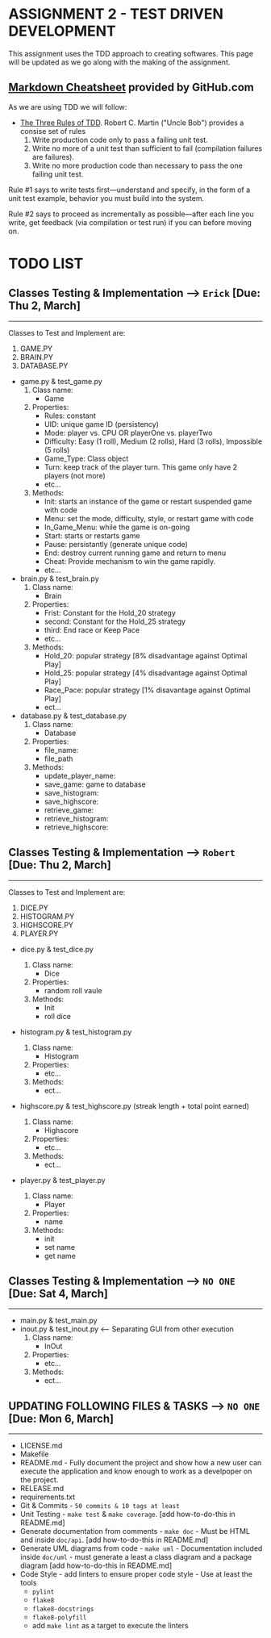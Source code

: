 

# ASSIGNMENT 2 - TEST DRIVEN DEVELOPMENT
This assignment uses the TDD approach to creating softwares. This page will be updated as we go along with the making of the assignment.

## [Markdown Cheatsheet](https://github.com/adam-p/markdown-here/wiki/Markdown-Cheatsheet) provided by GitHub.com


As we are using TDD we will follow:
- [The Three Rules of TDD](https://www.oreilly.com/library/view/modern-c-programming/9781941222423/f_0055.html). Robert C. Martin ("Uncle Bob") provides a consise set of rules
  1. Write production code only to pass a failing unit test.
  2. Write no more of a unit test than sufficient to fail (compilation failures are failures).
  3. Write no more production code than necessary to pass the one failing unit test.

Rule #1 says to write tests first—understand and specify, in the form of a unit test example, behavior you must build into the system.

Rule #2 says to proceed as incrementally as possible—after each line you write, get feedback (via compilation or test run) if you can before moving on.


# TODO LIST

## Classes Testing & Implementation --> `Erick` [Due: Thu 2, March]
----------------------------------------------------------
Classes to Test and Implement are:
1. GAME.PY
2. BRAIN.PY
3. DATABASE.PY

  - game.py & test_game.py
    1. Class name: 
        - Game
    2. Properties:
        - Rules: constant
        - UID: unique game ID (persistency)
        - Mode: player vs. CPU OR playerOne vs. playerTwo
        - Difficulty: Easy (1 roll), Medium (2 rolls), Hard (3 rolls), Impossible (5 rolls)
        - Game_Type: Class object
        - Turn: keep track of the player turn. This game only have 2 players (not more)
        - etc...
    3. Methods:
        - Init: starts an instance of the game or restart suspended game with code
        - Menu: set the mode, difficulty, style, or restart game with code
        - In_Game_Menu: while the game is on-going
        - Start: starts or restarts game
        - Pause: persistantly (generate unique code)
        - End: destroy current running game and return to menu
        - Cheat: Provide mechanism to win the game rapidly.
        - etc...
  - brain.py & test_brain.py
    1. Class name:
        - Brain
    2. Properties:
        - Frist: Constant for the Hold_20 strategy
        - second: Constant for the Hold_25 strategy
        - third: End race or Keep Pace
        - etc...
    3. Methods:
        - Hold_20: popular strategy [8% disadvantage against Optimal Play]
        - Hold_25: popular strategy [4% disadvantage against Optimal Play]
        - Race_Pace: popular strategy [1% disavantage against Optimal Play]
        - ect...
  - database.py & test_database.py
    1. Class name:
        - Database
    2. Properties:
        - file_name:
        - file_path 
    3. Methods:
        - update_player_name:
        - save_game: game to database
        - save_histogram:
        - save_highscore:
        - retrieve_game:
        - retrieve_histogram:
        - retrieve_highscore:



## Classes Testing & Implementation --> `Robert` [Due: Thu 2, March]
----------------------------------------------------------
Classes to Test and Implement are:
1. DICE.PY
2. HISTOGRAM.PY
3. HIGHSCORE.PY
4. PLAYER.PY

  - dice.py & test_dice.py
    1. Class name:
        - Dice
    2. Properties:
        - random roll vaule
    3. Methods:
        - Init
        - roll dice

  - histogram.py & test_histogram.py
    1. Class name:
        - Histogram
    2. Properties:
        - etc...
    3. Methods:
        - ect...

  - highscore.py & test_highscore.py (streak length + total point earned)
    1. Class name:
        - Highscore
    2. Properties:
        - etc...
    3. Methods:
        - ect...

  - player.py & test_player.py
    1. Class name:
        - Player
    2. Properties:
        - name 
    3. Methods:
        - init
        - set name
        - get name

## Classes Testing & Implementation --> `NO ONE` [Due: Sat 4, March]
----------------------------------------------------------
  - main.py & test_main.py
  - inout.py & test_inout.py <-- Separating GUI from other execution
    1. Class name:
        - InOut
    2. Properties:
        - etc...
    3. Methods:
        - ect...


## UPDATING FOLLOWING FILES & TASKS --> `NO ONE` [Due: Mon 6, March]
----------------------------------------------------------
  - LICENSE.md
  - Makefile
  - README.md - Fully document the project and show how a new user can execute the application and know enough to work as a develpoper on the project.
  - RELEASE.md
  - requirements.txt
  - Git & Commits - `50 commits & 10 tags at least`
  - Unit Testing - `make test` & `make coverage`. [add how-to-do-this in README.md]
  - Generate documentation from comments - `make doc` - Must be HTML and inside `doc/api`. [add how-to-do-this in README.md]
  - Generate UML diagrams from code - `make uml` - Documentation included inside `doc/uml` - must generate a least a class diagram and a package diagram [add how-to-do-this in README.md]
  - Code Style - add linters to ensure proper code style - Use at least the tools
    - `pylint`
    - `flake8`
    - `flake8-docstrings`
    - `flake8-polyfill`
    - add `make lint` as a target to execute the linters







